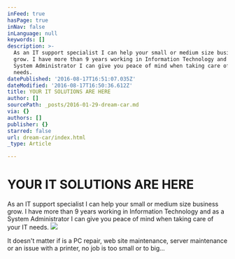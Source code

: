```yaml
---
inFeed: true
hasPage: true
inNav: false
inLanguage: null
keywords: []
description: >-
  As an IT support specialist I can help your small or medium size business
  grow. I have more than 9 years working in Information Technology and as a
  System Administrator I can give you peace of mind when taking care of your IT
  needs.
datePublished: '2016-08-17T16:51:07.035Z'
dateModified: '2016-08-17T16:50:36.612Z'
title: YOUR IT SOLUTIONS ARE HERE
author: []
sourcePath: _posts/2016-01-29-dream-car.md
via: {}
authors: []
publisher: {}
starred: false
url: dream-car/index.html
_type: Article

---
```

# YOUR IT SOLUTIONS ARE HERE

As an IT support specialist I can help your small or medium size business grow. I have more than 9 years working in Information Technology and as a System Administrator I can give you peace of mind when taking care of your IT needs.
![](https://the-grid-user-content.s3-us-west-2.amazonaws.com/44b21df7-c0a1-43eb-b273-1ab20530611d.png)

It doesn't matter if is a PC repair, web site maintenance, server maintenance or an issue with a printer, no job is too small or to big...
